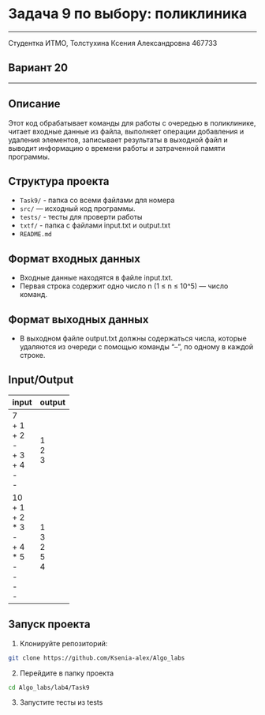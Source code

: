 # Задача 9 по выбору: поликлиника
___
Студентка ИТМО, Толстухина Ксения Александровна 467733

## Вариант 20
___

## Описание
Этот код обрабатывает команды для работы с очередью в поликлинике, 
читает входные данные из файла, выполняет операции добавления и 
удаления элементов, записывает результаты в выходной файл 
и выводит информацию о времени работы и затраченной памяти программы.

## Структура проекта
- `Task9/` - папка со всеми файлами для номера
- `src/` — исходный код программы.
- `tests/` - тесты для проверти работы
- `txtf/` - папка с файлами input.txt и output.txt
- `README.md`

## Формат входных данных
- Входные данные находятся в файле input.txt.
- Первая строка содержит одно число n (1 ≤ n ≤ 10^5) — число команд.

## Формат выходных данных
- В выходном файле output.txt должны содержаться числа, 
которые удаляются из очереди с помощью команды “–”, 
по одному в каждой строке.


## Input/Output
| input                                                                       | output                            |
|-----------------------------------------------------------------------------|-----------------------------------|
| 7  <br/>+ 1  <br/>+ 2 <br/> - <br/> + 3 <br/> + 4 <br/> - <br/> -           | 1 <br/> 2 <br/> 3                 |
| 10  <br/>+ 1  <br/>+ 2 <br/>* 3 <br/> - <br/> + 4 <br/> * 5 <br/> - <br/> -<br/> - <br/> - | 1 <br/> 3 <br/> 2 <br/> 5 <br/> 4 |


## Запуск проекта
1. Клонируйте репозиторий:
```bash
git clone https://github.com/Ksenia-alex/Algo_labs
```

2. Перейдите в папку проекта
```bash
cd Algo_labs/lab4/Task9
```

3. Запустите тесты из tests
